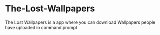 # The-Lost-Wallpapers
The Lost Wallpapers is a app where you can download Wallpapers people have uploaded in command prompt
